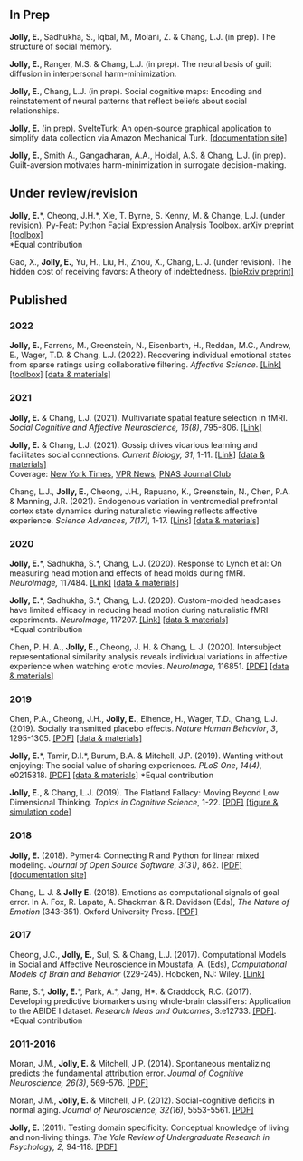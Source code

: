 
## In Prep

**Jolly, E.**, Sadhukha, S., Iqbal, M., Molani, Z. & Chang, L.J. (in prep). The structure of social memory. 

**Jolly, E.**, Ranger, M.S. & Chang, L.J. (in prep). The neural basis of guilt diffusion in interpersonal harm-minimization.

**Jolly, E.**, Chang, L.J. (in prep). Social cognitive maps: Encoding and reinstatement of neural patterns that reflect beliefs about social relationships.  

**Jolly, E.** (in prep). SvelteTurk: An open-source graphical application to simplify data collection via Amazon Mechanical Turk. [[documentation site]](https://eshinjolly.com/svelteturk)

**Jolly, E.**, Smith A., Gangadharan, A.A., Hoidal, A.S. & Chang, L.J.  (in prep). Guilt-aversion motivates harm-minimization in surrogate decision-making.

## Under review/revision

**Jolly, E.**\*, Cheong, J.H.\*, Xie, T. Byrne, S. Kenny, M. & Change, L.J. (under revision). Py-Feat: Python Facial Expression Analysis Toolbox. [arXiv preprint](https://arxiv.org/abs/2104.03509) [[toolbox]](https://py-feat.org/)  
\*Equal contribution

Gao, X., **Jolly, E.**, Yu, H., Liu, H., Zhou, X., Chang, L. J. (under revision). The hidden cost of receiving favors: A theory of indebtedness. [[bioRxiv preprint]](https://www.biorxiv.org/content/10.1101/2020.02.03.926295v1)

## Published

### 2022

**Jolly, E.**, Farrens, M., Greenstein, N., Eisenbarth, H., Reddan, M.C., Andrew, E., Wager, T.D. & Chang, L.J. (2022). Recovering individual emotional states from sparse ratings using collaborative filtering. *Affective Science*. [[Link]](https://link.springer.com/article/10.1007/s42761-022-00161-2) [[toolbox]](https://cosanlab.github.io/neighbors/) [[data & materials]](https://github.com/cosanlab/collab_filter)

### 2021

**Jolly, E.** & Chang, L.J. (2021). Multivariate spatial feature selection in fMRI. *Social Cognitive and Affective Neuroscience,* *16(8)*, 795-806. [[Link]](https://academic.oup.com/scan/article/16/8/795/6121195)  

**Jolly, E.** & Chang, L.J. (2021). Gossip drives vicarious learning and facilitates social connections. *Current Biology,* *31*, 1-11. [[Link]](https://www.sciencedirect.com/science/article/pii/S0960982221004632) [[data & materials]](https://osf.io/c9mdx/)  
Coverage: [New York Times](https://www.nytimes.com/2021/05/28/style/gossip-a-bit.html), [VPR News](https://www.vpr.org/vpr-news/2021-05-13/gossips-good-side-dartmouth-researcher-finds-sharing-it-aids-learning-boosts-cooperation#stream/0), [PNAS Journal Club](https://blog.pnas.org/2021/05/gossip-drives-social-bonding-and-helps-people-learn/)

Chang, L.J., **Jolly, E.**, Cheong, J.H., Rapuano, K., Greenstein, N., Chen, P.A. & Manning, J.R. (2021). Endogenous variation in ventromedial prefrontal cortex state dynamics during naturalistic viewing reflects affective experience. *Science Advances,* *7(17)*, 1-17. [[Link]](https://doi.org/10.1126/sciadv.abf7129) [[data & materials]](https://github.com/cosanlab/vmPFC_dynamics)

### 2020
**Jolly, E.**\*, Sadhukha, S.\*, Chang, L.J. (2020). Response to Lynch et al: On measuring head motion and effects of head molds during fMRI. *NeuroImage,* 117484. [[Link]](https://www.sciencedirect.com/science/article/pii/S1053811920309691?via%3Dihub) [[data & materials]](https://github.com/cosanlab/headcase)   

**Jolly, E.**\*, Sadhukha, S.\*, Chang, L.J. (2020). Custom-molded headcases have limited efficacy in reducing head motion during naturalistic fMRI experiments. *NeuroImage,* 117207. [[Link]](https://www.sciencedirect.com/science/article/pii/S1053811920306935) [[data & materials]](https://github.com/cosanlab/headcase)   
\*Equal contribution

Chen, P. H. A., **Jolly, E.**, Cheong, J. H. & Chang, L. J. (2020). Intersubject representational similarity analysis reveals individual variations in affective experience when watching erotic movies. *NeuroImage*, 116851. [[PDF]](https://reader.elsevier.com/reader/sd/pii/S1053811920303372?token=1BD2A46B741E3A75301A1E357D418D61C6C40CEA4DECE345D7C1D2185C187EDA38C2489607D34FB1F743B6F60BBF0226) [[data & materials]](https://github.com/cosanlab/affective_ISRSA)  

### 2019  

Chen, P.A., Cheong, J.H., **Jolly, E.**, Elhence, H., Wager, T.D., Chang, L.J. (2019). Socially transmitted placebo effects. *Nature Human Behavior*, *3*, 1295-1305. [[PDF]](http://bit.ly/2Pppjg7) [[data & materials]](https://github.com/cosanlab/socially_transmitted_placebo_effects) 
   
**Jolly, E.**\*, Tamir, D.I.\*, Burum, B.A. & Mitchell, J.P. (2019). Wanting without enjoying: The social value of sharing experiences. *PLoS One*, *14(4)*, e0215318. [[PDF]](https://journals.plos.org/plosone/article?id=10.1371/journal.pone.0215318) [[data & materials]](https://osf.io/j2ych/) 
\*Equal contribution

**Jolly, E.**, & Chang, L.J. (2019). The Flatland Fallacy:  Moving Beyond Low Dimensional Thinking. *Topics in Cognitive Science*, 1-22. [[PDF]](https://onlinelibrary.wiley.com/doi/epdf/10.1111/tops.12404) [[figure & simulation code]](https://github.com/cosanlab/Flatland_Fallacy)

### 2018

**Jolly, E.** (2018). Pymer4: Connecting R and Python for linear mixed modeling. *Journal of Open Source Software*, *3(31)*, 862. [[PDF]](http://joss.theoj.org/papers/10.21105/joss.00862) [[documentation site]](https://eshinjolly.com/pymer4)

Chang, L. J. & **Jolly E.** (2018). Emotions as computational signals of goal error. In A. Fox, R. Lapate, A. Shackman & R. Davidson (Eds), *The Nature of Emotion* (343-351). Oxford University Press. [[PDF]](https://eshinjolly.com/assets/pdfs/Jolly_Emotions_Chapter.pdf)

### 2017

Cheong, J.C., **Jolly, E.**, Sul, S. & Chang, L.J. (2017). Computational Models in Social and Affective Neuroscience in Moustafa, A. (Eds), *Computational Models of Brain and Behavior* (229-245). Hoboken, NJ: Wiley. [[Link]](http://onlinelibrary.wiley.com/doi/10.1002/9781119159193.ch17/summary)

Rane, S.\*, **Jolly, E.**\*, Park, A.\*, Jang, H\*. & Craddock, R.C. (2017). Developing predictive biomarkers using whole-brain classifiers: Application to the ABIDE I dataset. *Research Ideas and Outcomes*, 3:e12733. [[PDF]](https://riojournal.com/article/12733/download/pdf/).  
\*Equal contribution

### 2011-2016

Moran, J.M., **Jolly, E.** & Mitchell, J.P. (2014). Spontaneous mentalizing predicts the fundamental attribution error. *Journal of Cognitive Neuroscience, 26(3)*, 569-576. [[PDF]](https://dash.harvard.edu/bitstream/handle/1/13457155/jocn_a_00513.pdf?sequence=1)

Moran, J.M., **Jolly, E.** & Mitchell, J.P. (2012). Social-cognitive deficits in normal aging. *Journal of Neuroscience, 32(16)*, 5553-5561. [[PDF]](http://www.jneurosci.org/content/jneuro/32/16/5553.full.pdf)

**Jolly, E.** (2011). Testing domain specificity: Conceptual knowledge of living and non-living things. *The Yale Review of Undergraduate Research in Psychology, 2,* 94-118. [[PDF]](https://campuspress.yale.edu/yrurp/files/2015/11/2010_Jolly-Conceptual-Knowledge-Organization-1un1c9m.pdf)



